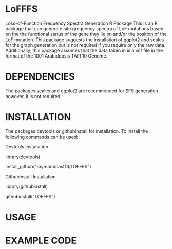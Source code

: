 # LoFFFS
Loss-of-Function Frequency Spectra Generation R Package
This is an R package that can generate site grequency spectra of LoF mutations based on the the functional status of the gene they lie on
and/or the position of the LoF mutation. This package suggests the installation of ggplot2 and scales for the graph generation but is not required
if you require only the raw data. Additionally, this package assumes that the data taken in is a vcf file in the format of the 1001 Arabidopsis 
TAIR 10 Genome.

# DEPENDENCIES
The packages scales and ggplot2 are recommended for SFS generation however, it is not required.

# INSTALLATION
The packages devtools or githubinstall for installation.
To install the following commands can be used:

Devtools Installation

library(devtools)

install_github("raymondcast18/LOFFFS")

Githubinstall Installation

library(githubinstall)

githubinstall("LOFFFS")

# USAGE
<PUT USAGE INFORMATION HERE>

# EXAMPLE CODE
<PUT EXAMPLE CODE HERE>
